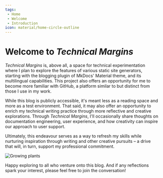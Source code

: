 ```yaml
---
tags:
 - Home
 - Welcome
 - Introduction
icon: material/home-circle-outline
---
```


# **Welcome to *Technical Margins***

*Technical Margins* is, above all, a space for technical experimentation where I plan to explore the features of various static site generators, starting with the blogging plugin of MkDocs' Material theme, and its multilingual capabilities. This project also offers an opportunity for me to become more familiar with GitHub, a platform similar to but distinct from those I use in my work.

While this blog is publicly accessible, it's meant less as a reading space and more as a test environment. That said, it may also offer an opportunity to enrich my technical writing practice through more reflective and creative explorations. Through *Technical Margins*, I'll occasionally share thoughts on documentation engineering, user experience, and how creativity can inspire our approach to user support.

Ultimately, this endeavour serves as a way to refresh my skills while nurturing inspiration through writing and other creative pursuits – a drive that will, in turn, support my professional commitment.

![Growing plants](https://images-wixmp-ed30a86b8c4ca887773594c2.wixmp.com/f/09c917d0-f5ca-4b29-a706-5e3ed5489e13/digqx4w-0257921f-3c52-4d33-a377-ef0f8f222901.jpg/v1/fill/w_900,h_783,q_75,strp/pots_doodles_by_li__lon_digqx4w-fullview.jpg?token=eyJ0eXAiOiJKV1QiLCJhbGciOiJIUzI1NiJ9.eyJzdWIiOiJ1cm46YXBwOjdlMGQxODg5ODIyNjQzNzNhNWYwZDQxNWVhMGQyNmUwIiwiaXNzIjoidXJuOmFwcDo3ZTBkMTg4OTgyMjY0MzczYTVmMGQ0MTVlYTBkMjZlMCIsIm9iaiI6W1t7ImhlaWdodCI6Ijw9NzgzIiwicGF0aCI6IlwvZlwvMDljOTE3ZDAtZjVjYS00YjI5LWE3MDYtNWUzZWQ1NDg5ZTEzXC9kaWdxeDR3LTAyNTc5MjFmLTNjNTItNGQzMy1hMzc3LWVmMGY4ZjIyMjkwMS5qcGciLCJ3aWR0aCI6Ijw9OTAwIn1dXSwiYXVkIjpbInVybjpzZXJ2aWNlOmltYWdlLm9wZXJhdGlvbnMiXX0.Rlra3xNqZUcDyPkpf2geNTZuBRor2-7Flrdj9pCT0gk)

Happy exploring to all who venture onto this blog. And if any reflections spark your interest, please feel free to join the conversation!
